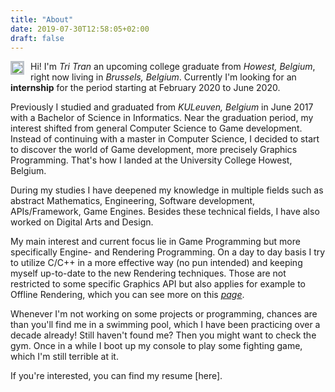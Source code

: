 ```yaml
---
title: "About"
date: 2019-07-30T12:58:05+02:00
draft: false
---
```


<style>
.image{
	margin-left: 0px;
	margin-right: 10px;
	margin-top: 0px;
	margin-bottom:1px;
	max-width: 40%;
	width: auto\9*0.3; /* ie8 */
	height: auto;
	float: left;
	border: 3px solid #bdc2c9;
}
</style>
<img class="image" src="/img/face.png">

Hi! I'm <i>Tri Tran</i> an upcoming college graduate from <i>Howest, Belgium</i>, right now living in <i>Brussels, Belgium</i>. 
Currently I'm looking for an <b>internship</b> for the period starting at February 2020 to June 2020.

Previously I studied and graduated from <i>KULeuven, Belgium</i> in June 2017 with a Bachelor of Science in Informatics. Near the graduation period,
my interest shifted from general Computer Science to Game development. Instead of continuing with a master in Computer Science,
I decided to start to discover the world of Game development, more precisely Graphics Programming. 
That's how I landed at the University College Howest, Belgium.

During my studies I have deepened my knowledge in multiple fields such as abstract Mathematics, Engineering, Software development,
 APIs/Framework, Game Engines. 
Besides these technical fields, I have also worked on Digital Arts and Design.

My main interest and current focus lie in Game Programming but more specifically Engine- and Rendering Programming.
On a day to day basis I try to utilize C/C++ in a more effective way (no pun intended) and keeping myself up-to-date to the new Rendering techniques.
Those are not restricted to some specific Graphics API but also applies for example to Offline Rendering, 
which you can see more on this <i><a href="/portfolio"> page</a></i>.

Whenever I'm not working on some projects or programming, chances are than you'll find me in a swimming pool, 
which I have been practicing over a decade already!
Still haven't found me? Then you might want to check the gym. 
Once in a while I boot up my console to play some fighting game, which I'm still terrible at it.

If you're interested, you can find my resume [here].


